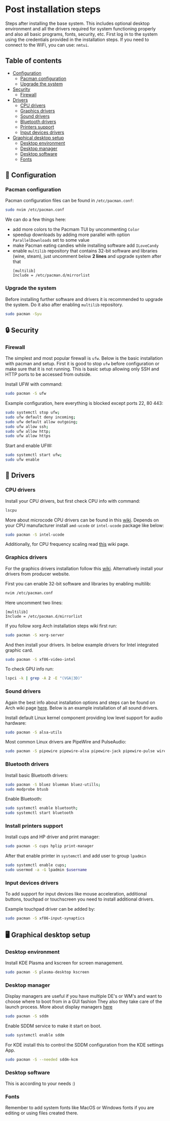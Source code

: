 # Post installation steps

Steps after installing the base system. This includes optional desktop environment and all the drivers required for system functioning properly and also all basic programs, fonts, security, etc.
First log in to the system using the credentials provided in the installation steps.
If you need to connect to the WiFi, you can use: `nmtui`.

## Table of contents

- [Configuration](#configuration)
  - [Pacman configuration](#pacman-configuration)
  - [Upgrade the system](#upgrade-system)
- [Security](#security)
  - [Firewall](#firewall)
- [Drivers](#drivers)
  - [CPU drivers](#cpu-drivers)
  - [Graphics drivers](#graphics-drivers)
  - [Sound drivers](#sound-drivers)
  - [Bluetooth drivers](#bluetooth)
  - [Printers support](#printers-support)
  - [Input devices drivers](#input-devices-drivers)
- [Graphical desktop setup](#graphical-desktop-setup)
  - [Desktop environment](#desktop-environment)
  - [Desktop manager](#desktop-manager)
  - [Desktop software](#desktop-software)
  - [Fonts](#fonts)

## 🔧 Configuration <a name="configuration"></a>

### Pacman configuration <a name="pacman-configuration"></a>

Pacman configuration files can be found in `/etc/pacman.conf`:

```sh
sudo nvim /etc/pacman.conf
```

We can do a few things here:

- add more colors to the Pacmam TUI by uncommenting `Color`
- speedup downloads by adding more parallel with option `ParallelDownloads` set to some value
- make Pacman eating candies while installing software add `ILoveCandy`
- enable `multilib` repository that contains 32-bit software and libraries (wine, steam), just uncomment below **2 lines** and upgrade system after that
  ```
  [multilib]
  Include = /etc/pacman.d/mirrorlist
  ```

### Upgrade the system <a name="upgrade-system"></a>

Before installing further software and drivers it is recommended to upgrade the system. Do it also after enabling `multilib` repository.

```sh
sudo pacman -Syu
```

## 🔒 Security <a name="security"></a>

### Firewall <a name="firewall"></a>

The simplest and most popular firewall is `ufw`. Below is the basic installation with pacman and setup. First it is good to stop `ufw` before configuration or make sure that it is not running. This is basic setup allowing only SSH and HTTP ports to be accessed from outside.

Install UFW with command:

```sh
sudo pacman -S ufw
```

Example configuration, here everything is blocked except ports 22, 80 443:

```sh
sudo systemctl stop ufw;
sudo ufw default deny incoming;
sudo ufw default allow outgoing;
sudo ufw allow ssh;
sudo ufw allow http;
sudo ufw allow https

```

Start and enable UFW:

```sh
sudo systemctl start ufw;
sudo ufw enable
```

## 💾 Drivers

### CPU drivers <a name="#cpu-drivers"></a>

Install your CPU drivers, but first check CPU info with command:

```sh
lscpu
```

More about microcode CPU drivers can be found in this [wiki](https://wiki.archlinux.org/title/Microcode). Depends on your CPU manufacturer install `amd-ucode` or `intel-ucode` package like below:

```sh
sudo pacman -S intel-ucode
```

Additionally, for CPU frequency scaling read [this](https://wiki.archlinux.org/title/CPU_frequency_scaling) wiki page.

### Graphics drivers <a name="#graphics-drivers"></a>

For the graphics drivers installation follow this [wiki](https://wiki.archlinux.org/title/Xorg#Driver_installation). Alternatively install your drivers from producer website.

First you can enable 32-bit software and libraries by enabling multilib:

```sh
nvim /etc/pacman.conf
```

Here uncomment two lines:

```
[multilib]
Include = /etc/pacman.d/mirrorlist
```

If you follow xorg Arch installation steps wiki first run:

```sh
sudo pacman -S xorg-server
```

And then install your drivers. In below example drivers for Intel integrated graphic card.

```sh
sudo pacman -S xf86-video-intel
```

To check GPU info run:

```sh
lspci -k | grep -A 2 -E "(VGA|3D)"
```

### Sound drivers <a name="sound-drivers"></a>

Again the best info about installation options and steps can be found on Arch wiki page [here](https://wiki.archlinux.org/title/Sound_system).
Below is an example installation of all sound drivers.

Install default Linux kernel component providing low level support for audio hardware:

```sh
sudo pacman -S alsa-utils
```

Most common Linux drivers are PipeWire and PulseAudio:

```sh
sudo pacman -S pipewire pipewire-alsa pipewire-jack pipewire-pulse wireplumber
```

### Bluetooth drivers <a name="bluetooth"></a>

Install basic Bluetooth drivers:

```sh
sudo pacman -S bluez blueman bluez-utills;
sudo modprobe btusb
```

Enable Bluetooth:

```sh
sudo systemctl enable bluetooth;
sudo systemctl start bluetooth
```

### Install printers support <a name="printers-support"></a>

Install cups and HP driver and print manager:

```sh
sudo pacman -S cups hplip print-manager

```

After that enable printer in `systemctl` and add user to group `lpadmin`

```sh
sudo systemctl enable cups;
sudo usermod -a -G lpadmin $username
```

### Input devices drivers <a name="input-devices-drivers"></a>

To add support for input devices like mouse acceleration, additional buttons, touchpad or touchscreen you need to install additional drivers.

Example touchpad driver can be added by:

```sh
sudo pacman -S xf86-input-synaptics
```

## 🖥️ Graphical desktop setup <a name="graphical-desktop-setup"></a>

### Desktop environment <a name="desktop-environment"></a>

Install KDE Plasma and kscreen for screen management.

```sh
sudo pacman -S plasma-desktop kscreen
```

### Desktop manager <a name="desktop-manager"></a>

Display managers are useful if you have multiple DE's or WM's and want to choose where to boot from in a GUI fashion They also they take care of the launch process.
More about display managers [here](https://wiki.archlinux.org/title/SDDM)

```sh
sudo pacman -S sddm
```

Enable SDDM service to make it start on boot.

```sh
sudo systemctl enable sddm
```

For KDE install this to control the SDDM configuration from the KDE settings App.

```sh
sudo pacman -S --needed sddm-kcm
```

### Desktop software <a name="desktop-software"></a>

This is according to your needs :)

### Fonts <a name="fonts"></a>

Remember to add system fonts like MacOS or Windows fonts if you are editing or using files created there.
